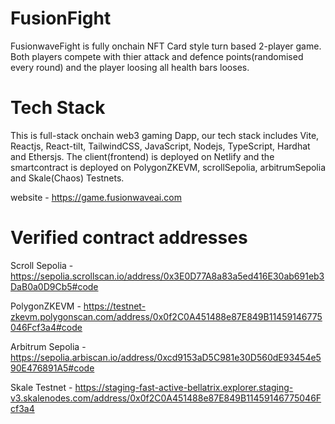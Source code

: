 # FusionFight

FusionwaveFight is fully onchain NFT Card style turn based 2-player game. Both players compete with thier attack and defence points(randomised every round) and the player loosing all health bars looses.

# Tech Stack

This is full-stack onchain web3 gaming Dapp, our tech stack includes Vite, Reactjs, React-tilt, TailwindCSS, JavaScript, Nodejs, TypeScript, Hardhat and Ethersjs. The client(frontend) is deployed on Netlify and the smartcontract is deployed on
PolygonZKEVM,
scrollSepolia,
arbitrumSepolia and
Skale(Chaos) Testnets.

website - https://game.fusionwaveai.com

# Verified contract addresses

Scroll Sepolia - https://sepolia.scrollscan.io/address/0x3E0D77A8a83a5ed416E30ab691eb3DaB0a0D9Cb5#code

PolygonZKEVM - https://testnet-zkevm.polygonscan.com/address/0x0f2C0A451488e87E849B11459146775046Fcf3a4#code

Arbitrum Sepolia - https://sepolia.arbiscan.io/address/0xcd9153aD5C981e30D560dE93454e590E476891A5#code

Skale Testnet - https://staging-fast-active-bellatrix.explorer.staging-v3.skalenodes.com/address/0x0f2C0A451488e87E849B11459146775046Fcf3a4
